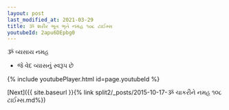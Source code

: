 ```yaml
---
layout: post
last_modified_at: 2021-03-29
title: ૐ શરીર ભૂત ભૃતે નમહ ૧૦૮ ટાઈમ્સ
youtubeId: 2apu6DEpbg0
---
```

 
 
 ૐ વ્યસાય નમહ  
 
 -  જે વેદ વ્યાસનું સ્વરૂપ છે 
 
  
 
  
 
 
 
 
 
 


{% include youtubePlayer.html id=page.youtubeId %}
 
[Next]({{ site.baseurl }}{% link  split2/_posts/2015-10-17-ૐ ચાકરીને નમહ ૧૦૮ ટાઈમ્સ.md%})
 
